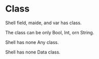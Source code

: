 # Class

Shell field, maide, and var has class.

The class can be only Bool, Int, orn String.

Shell has none Any class.

Shell has none Data class.